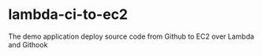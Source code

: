 # lambda-ci-to-ec2
The demo application deploy source code from Github to EC2 over Lambda and Githook
